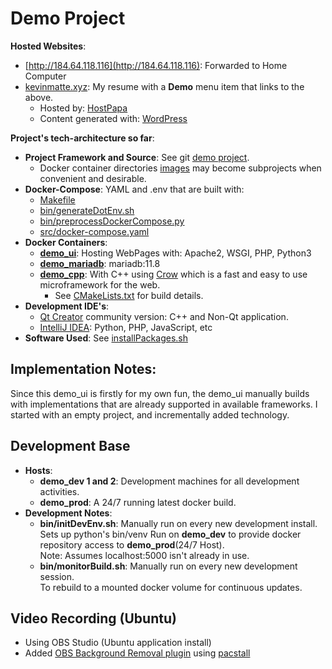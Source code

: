 # Demo Project

__Hosted Websites__:
  * [http://184.64.118.116](http://184.64.118.116): Forwarded to Home Computer
  * [kevinmatte.xyz](https://kevinmatte.xyz/): My resume with a __Demo__ menu item that links to the above.
    * Hosted by: [HostPapa](https://www.hostpapa.ca/)
    * Content generated with: [WordPress](https://wordpress.com/)

__Project's tech-architecture so far__:

* __Project Framework and Source__: See git [demo project](https://github.com/KevinMatte/demo).
  * Docker container directories [images](images) may become subprojects when convenient and desirable.
* __Docker-Compose__: YAML and .env that are built with:
  * [Makefile](Makefile)
  * [bin/generateDotEnv.sh](bin/generateDotEnv.sh)
  * [bin/preprocessDockerCompose.py](bin/preprocessDockerCompose.py)
  * [src/docker-compose.yaml](src/docker-compose.yaml)
* __Docker Containers__:
  * [__demo_ui__](images/demo_ui): Hosting WebPages with: Apache2, WSGI, PHP, Python3  
  * [__demo_mariadb__](images/demo_mariadb): mariadb:11.8
  * [__demo_cpp__](images/demo_cpp): With C++ using [Crow](https://github.com/CrowCpp/Crow) which is a fast and easy to use microframework for the web.
    * See [CMakeLists.txt](images/demo_cpp/CMakeLists.txt) for build details.
* __Development IDE's__:
  * [Qt Creator](https://doc.qt.io/qtcreator/) community version: C++ and Non-Qt application.
  * [IntelliJ IDEA](https://lp.jetbrains.com/intellij-idea-promo/?source=google&medium=cpc&campaign=AMER_en_CA_IDEA_Branded&term=intellij&content=693349187730&gad_source=1&gad_campaignid=9736964566&gbraid=0AAAAADloJziWCXmF9C2JjxmXI5bvH0jzq&gclid=Cj0KCQjwvJHIBhCgARIsAEQnWlCL-PVMKW_4T1Iy0MB7le3GVHoYtiCcmhlxbGJVUf2CynHhIUUIX5waAutcEALw_wcB): 
    Python, PHP, JavaScript, etc
* __Software Used__: See [installPackages.sh](bin/installPackages.sh)

## Implementation Notes:

Since this demo_ui is firstly for my own fun, the demo_ui manually builds with implementations that are already supported in
available frameworks. I started with an empty project, and incrementally added technology.


## Development Base

* __Hosts__:
  * __demo_dev 1 and 2__: Development machines for all development activities.
  * __demo_prod__: A 24/7 running latest docker build.
* __Development Notes__:
  * __bin/initDevEnv.sh__: Manually run on every new development install. \
Sets up python's bin/venv Run on __demo_dev__ to provide docker repository access to __demo_prod__(24/7 Host). \
Note: Assumes localhost:5000 isn't already in use.
  * __bin/monitorBuild.sh__: Manually run on every new development session. \
To rebuild to a mounted docker volume for continuous updates.

## Video Recording (Ubuntu)

* Using OBS Studio (Ubuntu application install)
* Added [OBS Background Removal plugin](https://obsproject.com/forum/resources/background-removal-virtual-green-screen-low-light-enhance.1260/)
  using [pacstall](https://github.com/pacstall/pacstall)
